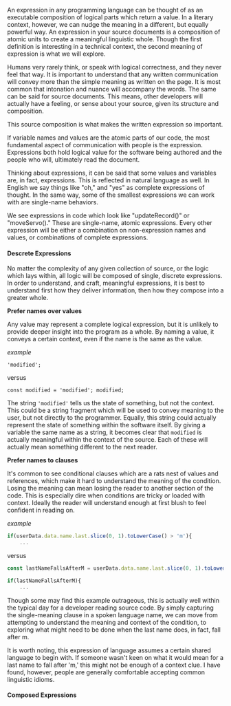 <!--bl
(filemeta
    (title "Creating Meaning")
)
/bl-->

An expression in any programming language can be thought of as an executable composition of logical parts which return a value. In a literary context, however, we can nudge the meaning in a different, but equally powerful way. An expression in your source documents is a composition of atomic units to create a meaningful linguistic whole. Though the first definition is interesting in a technical context, the second meaning of expression is what we will explore.

Humans very rarely think, or speak with logical correctness, and they never feel that way. It is important to understand that any written communication will convey more than the simple meaning as written on the page. It is most common that intonation and nuance will accompany the words. The same can be said for source documents. This means, other developers will actually have a feeling, or sense about your source, given its structure and composition.

This source composition is what makes the written expression so important.

If variable names and values are the atomic parts of our code, the most fundamental aspect of communication with people is the expression. Expressions both hold logical value for the software being authored and the people who will, ultimately read the document.

Thinking about expressions, it can be said that some values and variables are, in fact, expressions. This is reflected in natural language as well. In English we say things like "oh," and "yes" as complete expressions of thought. In the same way, some of the smallest expressions we can work with are single-name behaviors.

We see expressions in code which look like "updateRecord()" or "moveServo()." These are single-name, atomic expressions. Every other expression will be either a combination on non-expression names and values, or combinations of complete expressions.

#### Descrete Expressions ####

No matter the complexity of any given collection of source, or the logic which lays within, all logic will be composed of single, discrete expressions. In order to understand, and craft, meaningful expressions, it is best to understand first how they deliver information, then how they compose into a greater whole.

**Prefer names over values**

Any value may represent a complete logical expression, but it is unlikely to provide deeper insight into the program as a whole. By naming a value, it conveys a certain context, even if the name is the same as the value.

*example*

`'modified';`

versus

`const modified = 'modified'; modified;`

The string `'modified'` tells us the state of something, but not the context. This could be a string fragment which will be used to convey meaning to the user, but not directly to the programmer. Equally, this string could actually represent the state of something within the software itself. By giving a variable the same name as a string, it becomes clear that `modified` is actually meaningful within the context of the source. Each of these will actually mean something different to the next reader.

**Prefer names to clauses**

It's common to see conditional clauses which are a rats nest of values and references, which make it hard to understand the meaning of the condition. Losing the meaning can mean losing the reader to another section of the code. This is especially dire when conditions are tricky or loaded with context. Ideally the reader will understand enough at first blush to feel confident in reading on.

*example*

```javascript
if(userData.data.name.last.slice(0, 1).toLowerCase() > 'm'){
    ...
```

versus

```javascript
const lastNameFallsAfterM = userData.data.name.last.slice(0, 1).toLowerCase() > 'm';

if(lastNameFallsAfterM){
    ...
```

Though some may find this example outrageous, this is actually well within the typical day for a developer reading source code. By simply capturing the single-meaning clause in a spoken language name, we can move from attempting to understand the meaning and context of the condition, to exploring what might need to be done when the last name does, in fact, fall after m.

It is worth noting, this expression of language assumes a certain shared language to begin with. If someone wasn't keen on what it would mean for a last name to fall after 'm,' this might not be enough of a context clue. I have found, however, people are generally comfortable accepting common linguistic idioms.

#### Composed Expressions ####
